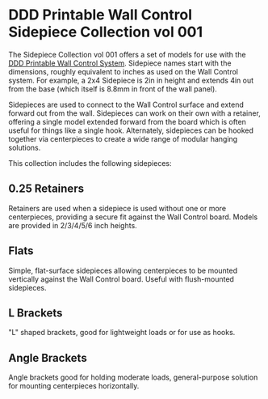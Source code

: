 # DDD Printable Wall Control Sidepiece Collection vol 001

The Sidepiece Collection vol 001 offers a set of models for use with the [DDD Printable Wall Control System](../).  Sidepiece names start with the dimensions, roughly equivalent to inches as used on the Wall Control system.  For example, a 2x4 Sidepiece is 2in in height and extends 4in out from the base (which itself is 8.8mm in front of the wall panel).

Sidepieces are used to connect to the Wall Control surface and extend forward out from the wall.  Sidepieces can work on their own with a retainer, offering a single model extended forward from the board which is often useful for things like a single hook.  Alternately, sidepieces can be hooked together via centerpieces to create a wide range of modular hanging solutions.

This collection includes the following sidepieces:

## 0.25 Retainers

Retainers are used when a sidepiece is used without one or more centerpieces, providing a secure fit against the Wall Control board.  Models are provided in 2/3/4/5/6 inch heights.

## Flats

Simple, flat-surface sidepieces allowing centerpieces to be mounted vertically against the Wall Control board.  Useful with flush-mounted sidepieces.

## L Brackets

"L" shaped brackets, good for lightweight loads or for use as hooks.

## Angle Brackets

Angle brackets good for holding moderate loads, general-purpose solution for mounting centerpieces horizontally.

